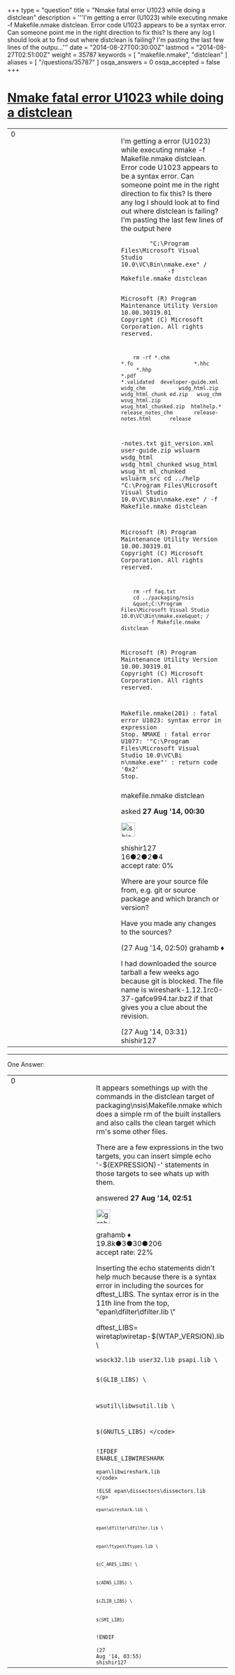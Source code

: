 +++
type = "question"
title = "Nmake fatal error U1023 while doing a distclean"
description = '''I&#x27;m getting a error (U1023) while executing nmake -f Makefile.nmake distclean. Error code U1023 appears to be a syntax error. Can someone point me in the right direction to fix this? Is there any log I should look at to find out where distclean is failing? I&#x27;m pasting the last few lines of the outpu...'''
date = "2014-08-27T00:30:00Z"
lastmod = "2014-08-27T02:51:00Z"
weight = 35787
keywords = [ "makefile.nmake", "distclean" ]
aliases = [ "/questions/35787" ]
osqa_answers = 0
osqa_accepted = false
+++

<div class="headNormal">

# [Nmake fatal error U1023 while doing a distclean](/questions/35787/nmake-fatal-error-u1023-while-doing-a-distclean)

</div>

<div id="main-body">

<div id="askform">

<table id="question-table" style="width:100%;"><colgroup><col style="width: 50%" /><col style="width: 50%" /></colgroup><tbody><tr class="odd"><td style="width: 30px; vertical-align: top"><div class="vote-buttons"><div id="post-35787-score" class="post-score" title="current number of votes">0</div><div id="favorite-count" class="favorite-count"></div></div></td><td><div id="item-right"><div class="question-body"><p>I'm getting a error (U1023) while executing nmake -f Makefile.nmake distclean. Error code U1023 appears to be a syntax error. Can someone point me in the right direction to fix this? Is there any log I should look at to find out where distclean is failing? I'm pasting the last few lines of the output here</p><pre><code>        &quot;C:\Program Files\Microsoft Visual Studio 10.0\VC\Bin\nmake.exe&quot; /
             -f Makefile.nmake distclean

Microsoft (R) Program Maintenance Utility Version 10.00.30319.01 Copyright (C) Microsoft Corporation.  All rights reserved.

        rm -rf *.chm                     *.fo                    *.hhc
         *.hhp                   *.pdf                   *.validated  developer-guide.xml  wsdg_chm           wsdg_html.zip       wsdg_html_chunk ed.zip   wsug_chm      wsug_html.zip           wsug_html_chunked.zip  htmlhelp.*      release_notes_chm       release-notes.html      release
-notes.txt       git_version.xml                 user-guide.zip          wsluarm  wsdg_html               wsdg_html_chunked       wsug_html      wsug_ht ml_chunked       wsluarm_src
        cd ../help
        &quot;C:\Program Files\Microsoft Visual Studio 10.0\VC\Bin\nmake.exe&quot; /
             -f Makefile.nmake distclean

Microsoft (R) Program Maintenance Utility Version 10.00.30319.01 Copyright (C) Microsoft Corporation.  All rights reserved.

        rm -rf faq.txt
        cd ../packaging/nsis
        &quot;C:\Program Files\Microsoft Visual Studio 10.0\VC\Bin\nmake.exe&quot; /
             -f Makefile.nmake distclean

Microsoft (R) Program Maintenance Utility Version 10.00.30319.01 Copyright (C) Microsoft Corporation.  All rights reserved.

Makefile.nmake(201) : fatal error U1023: syntax error in expression Stop. NMAKE : fatal error U1077: &#39;&quot;C:\Program Files\Microsoft Visual Studio 10.0\VC\Bi n\nmake.exe&quot;&#39; : return code &#39;0x2&#39; Stop.</code></pre></div><div id="question-tags" class="tags-container tags">makefile.nmake distclean</div><div id="question-controls" class="post-controls"></div><div class="post-update-info-container"><div class="post-update-info post-update-info-user"><p>asked <strong>27 Aug '14, 00:30</strong></p><img src="https://secure.gravatar.com/avatar/94048b3e53f1991544b01d988e5b4ee4?s=32&amp;d=identicon&amp;r=g" class="gravatar" width="32" height="32" alt="shishir127&#39;s gravatar image" /><p>shishir127<br />
<span class="score" title="16 reputation points">16</span><span title="2 badges"><span class="badge1">●</span><span class="badgecount">2</span></span><span title="2 badges"><span class="silver">●</span><span class="badgecount">2</span></span><span title="4 badges"><span class="bronze">●</span><span class="badgecount">4</span></span><br />
<span class="accept_rate" title="Rate of the user&#39;s accepted answers">accept rate:</span> <span title="shishir127 has no accepted answers">0%</span></p></div></div><div id="comments-container-35787" class="comments-container"><span id="35790"></span><div id="comment-35790" class="comment"><div id="post-35790-score" class="comment-score"></div><div class="comment-text"><p>Where are your source file from, e.g. git or source package and which branch or version?</p><p>Have you made any changes to the sources?</p></div><div id="comment-35790-info" class="comment-info"><span class="comment-age">(27 Aug '14, 02:50)</span> grahamb ♦</div></div><span id="35792"></span><div id="comment-35792" class="comment"><div id="post-35792-score" class="comment-score"></div><div class="comment-text"><p>I had downloaded the source tarball a few weeks ago because git is blocked. The file name is wireshark-1.12.1rc0-37-gafce994.tar.bz2 if that gives you a clue about the revision.</p></div><div id="comment-35792-info" class="comment-info"><span class="comment-age">(27 Aug '14, 03:31)</span> shishir127</div></div></div><div id="comment-tools-35787" class="comment-tools"></div><div class="clear"></div><div id="comment-35787-form-container" class="comment-form-container"></div><div class="clear"></div></div></td></tr></tbody></table>

------------------------------------------------------------------------

<div class="tabBar">

<span id="sort-top"></span>

<div class="headQuestions">

One Answer:

</div>

</div>

<span id="35791"></span>

<div id="answer-container-35791" class="answer">

<table style="width:100%;"><colgroup><col style="width: 50%" /><col style="width: 50%" /></colgroup><tbody><tr class="odd"><td style="width: 30px; vertical-align: top"><div class="vote-buttons"><div id="post-35791-score" class="post-score" title="current number of votes">0</div></div></td><td><div class="item-right"><div class="answer-body"><p>It appears somethings up with the commands in the distclean target of packaging\nsis\Makefile.nmake which does a simple rm of the built installers and also calls the clean target which rm's some other files.<br />
</p><p>There are a few expressions in the two targets, you can insert simple echo '-$(EXPRESSION)-' statements in those targets to see whats up with them.</p></div><div class="answer-controls post-controls"></div><div class="post-update-info-container"><div class="post-update-info post-update-info-user"><p>answered <strong>27 Aug '14, 02:51</strong></p><img src="https://secure.gravatar.com/avatar/d2a7e24ca66604c749c7c88c1da8ff78?s=32&amp;d=identicon&amp;r=g" class="gravatar" width="32" height="32" alt="grahamb&#39;s gravatar image" /><p>grahamb ♦<br />
<span class="score" title="19834 reputation points"><span>19.8k</span></span><span title="3 badges"><span class="badge1">●</span><span class="badgecount">3</span></span><span title="30 badges"><span class="silver">●</span><span class="badgecount">30</span></span><span title="206 badges"><span class="bronze">●</span><span class="badgecount">206</span></span><br />
<span class="accept_rate" title="Rate of the user&#39;s accepted answers">accept rate:</span> <span title="grahamb has 274 accepted answers">22%</span> </br></p></div></div><div id="comments-container-35791" class="comments-container"><span id="35794"></span><div id="comment-35794" class="comment"><div id="post-35794-score" class="comment-score"></div><div class="comment-text"><p>Inserting the echo statements didn't help much because there is a syntax error in including the sources for dftest_LIBS. The syntax error is in the 11th line from the top, "epan\dfilter\dfilter.lib \"</p><p>dftest_LIBS= wiretap\wiretap-$(WTAP_VERSION).lib \</p><pre><code>wsock32.lib user32.lib psapi.lib \

$(GLIB_LIBS) \

wsutil\libwsutil.lib \

$(GNUTLS_LIBS) \</code></pre><p>!IFDEF ENABLE_LIBWIRESHARK</p><pre><code>epan\libwireshark.lib \</code></pre><p>!ELSE epan\dissectors\dissectors.lib \</p><pre><code>epan\wireshark.lib \

epan\dfilter\dfilter.lib \

epan\ftypes\ftypes.lib \

$(C_ARES_LIBS) \

$(ADNS_LIBS) \

$(ZLIB_LIBS) \

$(SMI_LIBS)</code></pre><p>!ENDIF</p></div><div id="comment-35794-info" class="comment-info"><span class="comment-age">(27 Aug '14, 03:55)</span> shishir127</div></div></div><div id="comment-tools-35791" class="comment-tools"></div><div class="clear"></div><div id="comment-35791-form-container" class="comment-form-container"></div><div class="clear"></div></div></td></tr></tbody></table>

</div>

<div class="paginator-container-left">

</div>

</div>

</div>

